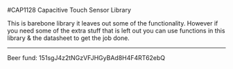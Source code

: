 #CAP1128 Capacitive Touch Sensor Library

This is barebone library it leaves out some of the functionality. However if you need some of the extra stuff that is left out you can use functions in this library & the datasheet to get the job done.

__________________
Beer fund: 151sgJ4z2tNGzVFJHGyBAd8H4F4RT62ebQ
